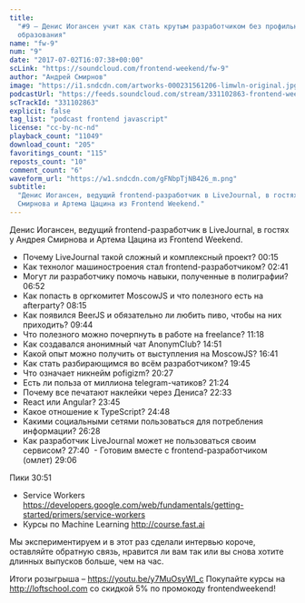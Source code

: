 ```yaml
---
title:
  "#9 – Денис Иогансен учит как стать крутым разработчиком без профильного
  образования"
name: "fw-9"
num: "9"
date: "2017-07-02T16:07:38+00:00"
scLink: "https://soundcloud.com/frontend-weekend/fw-9"
author: "Андрей Смирнов"
image: "https://i1.sndcdn.com/artworks-000231561206-limwln-original.jpg"
podcastUrl: "https://feeds.soundcloud.com/stream/331102863-frontend-weekend-fw-9.m4a"
scTrackId: "331102863"
explicit: false
tag_list: "podcast frontend javascript"
license: "cc-by-nc-nd"
playback_count: "11049"
download_count: "205"
favoritings_count: "115"
reposts_count: "10"
comment_count: "6"
waveform_url: "https://w1.sndcdn.com/gFNbpTjNB426_m.png"
subtitle:
  "Денис Иогансен, ведущий frontend-разработчик в LiveJournal, в гостях у Андрея
  Смирнова и Артема Цацина из Frontend Weekend."
---
```


Денис Иогансен, ведущий frontend-разработчик в LiveJournal, в гостях у Андрея
Смирнова и Артема Цацина из Frontend Weekend.

- Почему LiveJournal такой сложный и комплексный проект?
  <timecode sec="15">00:15</timecode>
- Как технолог машиностроения стал frontend-разработчиком?
  <timecode sec="161">02:41</timecode>
- Могут ли разработчику помочь навыки, полученные в полиграфии?
  <timecode sec="412">06:52</timecode>
- Как попасть в оргкомитет MoscowJS и что полезного есть на afterparty?
  <timecode sec="495">08:15</timecode>
- Как появился BeerJS и обязательно ли любить пиво, чтобы на них приходить?
  <timecode sec="584">09:44</timecode>
- Что полезного можно почерпнуть в работе на freelance?
  <timecode sec="678">11:18</timecode>
- Как создавался анонимный чат AnonymClub? <timecode sec="891">14:51</timecode>
- Какой опыт можно получить от выступления на MoscowJS?
  <timecode sec="1001">16:41</timecode>
- Как стать разбирающимся во всём разработчиком?
  <timecode sec="1185">19:45</timecode>
- Что означает никнейм pofigizm? <timecode sec="1227">20:27</timecode>
- Есть ли польза от миллиона telegram-чатиков?
  <timecode sec="1284">21:24</timecode>
- Почему все печатают наклейки через Дениса?
  <timecode sec="1353">22:33</timecode>
- React или Angular? <timecode sec="1425">23:45</timecode>
- Какое отношение к TypeScript? <timecode sec="1488">24:48</timecode>
- Какими социальными сетями пользоваться для потребления информации?
  <timecode sec="1588">26:28</timecode>
- Как разработчик LiveJournal может не пользоваться своим сервисом?
  <timecode sec="1660">27:40</timecode>  \- Готовим вместе с
  frontend-разработчиком (омлет) <timecode sec="1746">29:06</timecode>

Пики <timecode sec="1851">30:51</timecode>

- Service Workers
  <https://developers.google.com/web/fundamentals/getting-started/primers/service-workers>
- Курсы по Machine Learning <http://course.fast.ai>

Мы экспериментируем и в этот раз сделали интервью короче, оставляйте обратную
связь, нравится ли вам так или вы снова хотите длинных выпусков больше, чем на
час.

Итоги розыгрыша – <https://youtu.be/y7MuOsyWl_c> Покупайте курсы на
<http://loftschool.com> со скидкой 5% по промокоду frontendweekend!
